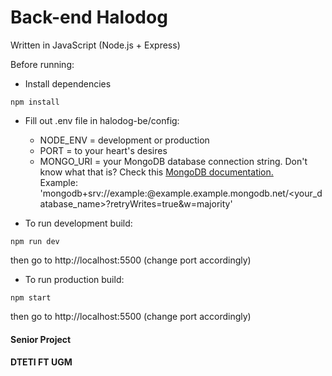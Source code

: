 # Back-end Halodog

Written in JavaScript (Node.js + Express)

Before running:

- Install dependencies

```
npm install
```

- Fill out .env file in halodog-be/config:

  - NODE_ENV = development or production
  - PORT = to your heart's desires
  - MONGO_URI = your MongoDB database connection string. Don't know what that is? Check this [MongoDB documentation.](https://www.mongodb.com/docs/atlas/driver-connection/)<br>
    Example: 'mongodb+srv://example:<password>@example.example.mongodb.net/<your_database_name>?retryWrites=true&w=majority'

- To run development build:

```
npm run dev
```

then go to http://localhost:5500 (change port accordingly)

- To run production build:

```
npm start
```

then go to http://localhost:5500 (change port accordingly)

#### Senior Project

#### DTETI FT UGM
